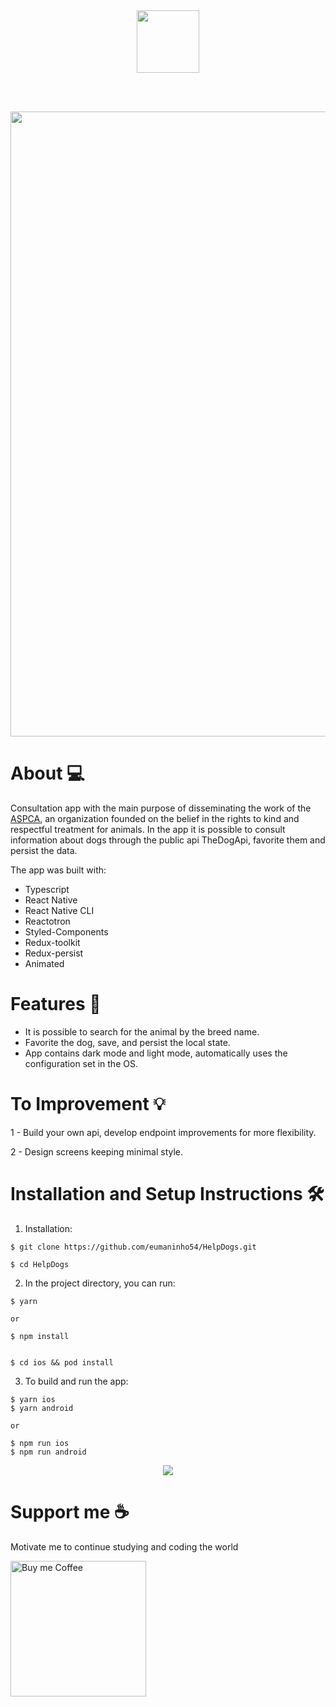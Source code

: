 <div align="center">
  <img style="height: 100px" src="https://user-images.githubusercontent.com/87163356/198900282-0f8015f1-68eb-4f36-8a4b-782ac737049e.png">
</div>

<br></br>

<div align="center">
  <img style="height: 1000px" src="https://user-images.githubusercontent.com/87163356/198900325-8669205d-d619-4987-ba0d-218b99e4c04a.png">
</div>

# About 💻
Consultation app with the main purpose of disseminating the work of the 
<a href="https://www.aspca.org" targer="_blank">ASPCA<a/>, an organization founded on the belief in the rights 
to kind and respectful treatment for animals.
In the app it is possible to consult information about dogs through the public api TheDogApi, favorite them and persist the data.


The app was built with:
- Typescript
- React Native
- React Native CLI
- Reactotron
- Styled-Components
- Redux-toolkit
- Redux-persist
- Animated

# Features 🚀
- It is possible to search for the animal by the breed name.
- Favorite the dog, save, and persist the local state.
- App contains dark mode and light mode, automatically uses the configuration set in the OS.


# To Improvement 💡
1 - Build your own api, develop endpoint improvements for more flexibility.

2 - Design screens keeping minimal style.

# Installation and Setup Instructions 🛠

1. Installation: 
```
$ git clone https://github.com/eumaninho54/HelpDogs.git

$ cd HelpDogs
```

2. In the project directory, you can run:
```
$ yarn

or

$ npm install


$ cd ios && pod install
```

3. To build and run the app:
```
$ yarn ios
$ yarn android

or

$ npm run ios
$ npm run android
```

<div align="center">
  <img src="https://user-images.githubusercontent.com/87163356/198903287-c434424d-12b6-4a5f-baf6-2e3a1c8988d8.png">
</div>

# Support me ☕

Motivate me to continue studying and coding the world

<a href="https://www.buymeacoffee.com/ymaninho54" target="_blank" rel=”noopener”>
  <img src="https://camo.githubusercontent.com/9098104e5daafdc329a70518b45ded656f305d1043fa6454ce405aec84509740/68747470733a2f2f63646e2e6275796d6561636f666665652e636f6d2f627574746f6e732f76322f64656661756c742d76696f6c65742e706e67" alt="Buy me Coffee" max-height="60px" width="217px">
</a>

